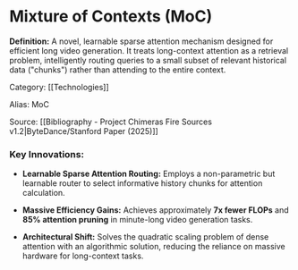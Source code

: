 # Mixture of Contexts (MoC)

**Definition:** A novel, learnable sparse attention mechanism designed for efficient long video generation. It treats long-context attention as a retrieval problem, intelligently routing queries to a small subset of relevant historical data ("chunks") rather than attending to the entire context.

Category: [[Technologies]]

Alias: MoC

Source: [[Bibliography - Project Chimeras Fire Sources v1.2|ByteDance/Stanford Paper (2025)]]

### Key Innovations:

- **Learnable Sparse Attention Routing:** Employs a non-parametric but learnable router to select informative history chunks for attention calculation.
    
- **Massive Efficiency Gains:** Achieves approximately **7x fewer FLOPs** and **85% attention pruning** in minute-long video generation tasks.
    
- **Architectural Shift:** Solves the quadratic scaling problem of dense attention with an algorithmic solution, reducing the reliance on massive hardware for long-context tasks.